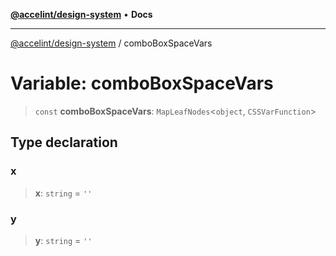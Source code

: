 [**@accelint/design-system**](../README.md) • **Docs**

***

[@accelint/design-system](../README.md) / comboBoxSpaceVars

# Variable: comboBoxSpaceVars

> `const` **comboBoxSpaceVars**: `MapLeafNodes`\<`object`, `CSSVarFunction`\>

## Type declaration

### x

> **x**: `string` = `''`

### y

> **y**: `string` = `''`
